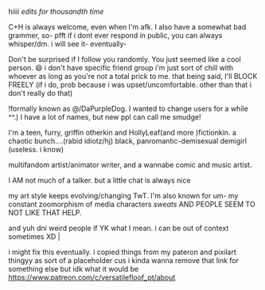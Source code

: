 hiiii
*edits for thousandth time*

C+H is always welcome, even when I'm afk.
I also have a somewhat bad grammer, so- pfft
if i dont ever respond in public, you can always whisper/dm. i will see it- eventually-

Don't be surprised if I follow you randomly. You just seemed like a cool person. 😄 i don't have specific friend group i'm just sort of chill with whoever as long as you're not a total prick to me. that being said, I'll BLOCK FREELY (if i do, prob because i was upset/uncomfortable. other than that i don't really do that)

!formally known as @/DaPurpleDog. I wanted to change users for a while ^^.) I have a lot of names, but new ppl can call me smudge! 

I'm a teen, furry, griffin otherkin and HollyLeaf(and more )fictionkin. a chaotic bunch....(rabid idiotz/hj)
black, panromantic-demisexual demigirl (useless. i know)

multifandom artist/animator writer, and a wannabe comic and music artist. 

I AM not much of a talker. but a little chat is always nice

my art style keeps evolving/changing TwT. I'm also known for um- my constant zoomorphism of media characters *sweats* AND PEOPLE SEEM TO NOT LIKE THAT HELP. 

and yuh dni weird people if YK what I mean. i can be out of context sometimes XD |

i might fix this eventually. i copied things from
my pateron and pixilart thingyy as sort of a placeholder 
cus i kinda wanna remove 
that link for something else but idk what 
it would be 
https://www.patreon.com/c/versatilefloof_pt/about
